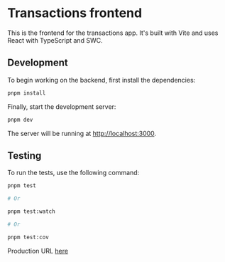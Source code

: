 # Transactions frontend

This is the frontend for the transactions app. It's built with Vite and uses React with TypeScript and SWC.

## Development

To begin working on the backend, first install the dependencies:

```bash
pnpm install
```

Finally, start the development server:

```bash
pnpm dev
```

The server will be running at [http://localhost:3000](http://localhost:3000).

## Testing

To run the tests, use the following command:

```bash
pnpm test

# Or

pnpm test:watch

# Or

pnpm test:cov
```

Production URL [here](https://main.dwybj1z9s4trq.amplifyapp.com/)